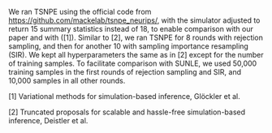 We ran TSNPE using the official code from https://github.com/mackelab/tsnpe_neurips/, with the simulator adjusted to return 15 summary statistics instead of 18, to enable comparison with our paper and with ([1]). Similar to [2], we ran TSNPE for 8 rounds with rejection sampling, and then for another 10 with sampling importance resampling (SIR). We kept all hyperparameters the same as in [2] except for the number of training samples. To facilitate comparison with SUNLE, we used 50,000 training samples in the first rounds of rejection sampling and SIR, and 10,000 samples in all other rounds.

[1] Variational methods for simulation-based inference, Glöckler et al.

[2] Truncated proposals for scalable and hassle-free simulation-based inference, Deistler et al.
